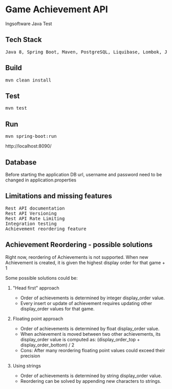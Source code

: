 # Game Achievement API 

Ingsoftware Java Test

## Tech Stack
<pre>Java 8, Spring Boot, Maven, PostgreSQL, Liquibase, Lombok, JUnit, Mockito</pre>
## Build
<pre>mvn clean install</pre>
## Test
<pre>mvn test</pre>
## Run
<pre>mvn spring-boot:run</pre>

http://localhost:8090/

## Database

Before starting the application DB url, username and password need to be changed in application.properties

## Limitations and missing features
<pre>
Rest API documentation
Rest API Versioning
Rest API Rate Limiting
Integration testing
Achievement reordering feature
</pre>

## Achievement Reordering - possible solutions

Right now, reordering of Achievements is not supported. 
When new Achievement is created, it is given the highest display order for that game + 1

Some possible solutions could be:

1. "Head first" approach

    - Order of achievements is determined by integer display_order value.
    - Every insert or update of achievement requires updating other display_order values for that game.

2. Floating point approach

    - Order of achievements is determined by float display_order value.
    - When achievement is moved between two other achievements, 
    its display_order value is computed as: (display_order_top + display_order_bottom) / 2
    - Cons: After many reordering floating point values could exceed their precision

3. Using strings

    - Order of achievements is determined by string display_order value.
    - Reordering can be solved by appending new characters to strings.
